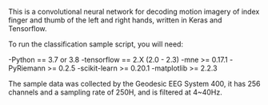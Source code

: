 This is a convolutional neural network for decoding motion imagery of index finger and thumb of the left and right hands, written in Keras and Tensorflow. 

To run the  classification sample script, you will need:

-Python == 3.7 or 3.8
-tensorflow == 2.X (2.0 - 2.3)
-mne >= 0.17.1
-PyRiemann >= 0.2.5
-scikit-learn >= 0.20.1
-matplotlib >= 2.2.3

   The sample data was collected by the Geodesic EEG System 400, it has 256 channels and a sampling rate of 250H, and is filtered at 4~40Hz.
